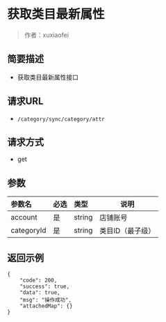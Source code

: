 # 获取类目最新属性

> 作者：xuxiaofei

## 简要描述

- 获取类目最新属性接口

## 请求URL
- ` /category/sync/category/attr `
  
## 请求方式
- get 

## 参数

|参数名|必选|类型|说明|
|:----    |:---|:----- |-----   |
|account |是  |string |店铺账号   |
|categoryId |是  |string | 类目ID（最子级）    |

## 返回示例 

``` 
{
    "code": 200,
    "success": true,
    "data": true,
    "msg": "操作成功",
    "attachedMap": {}
}
```